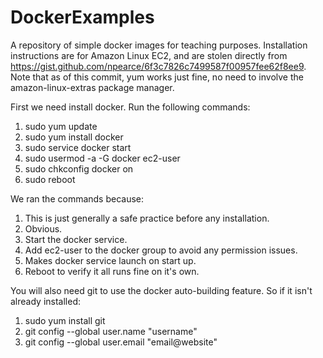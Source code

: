 # DockerExamples
A repository of simple docker images for teaching purposes.  Installation instructions are for Amazon Linux EC2, and are stolen directly from https://gist.github.com/npearce/6f3c7826c7499587f00957fee62f8ee9.  Note that as of this commit, yum works just fine, no need to involve the amazon-linux-extras package manager.

First we need install docker.  Run the following commands:
1. sudo yum update
2. sudo yum install docker
3. sudo service docker start
4. sudo usermod -a -G docker ec2-user
5. sudo chkconfig docker on
6. sudo reboot

We ran the commands because:
1. This is just generally a safe practice before any installation.
2. Obvious.
3. Start the docker service.
4. Add ec2-user to the docker group to avoid any permission issues.
5. Makes docker service launch on start up.
6. Reboot to verify it all runs fine on it's own. 

You will also need git to use the docker auto-building feature.  So if it isn't already installed:
1. sudo yum install git
2. git config --global user.name "username"
3. git config --global user.email "email@website"
